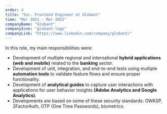 ```yaml
---
order: 4
title: "Ssr. Frontend Engineer at Globant"
time: "Mar 2021 - Mar 2022"
companyName: "Globant"
companyIcon: "globant-logo"
companyLink: "https://www.linkedin.com/company/globant/"
---
```


In this role, my main responsibilities were:

- Development of multiple regional and international **hybrid applications (web and mobile)** related to the **banking** sector.
- Development of unit, integration, and end-to-end tests using multiple **automation tools** to validate feature flows and ensure proper functionality.
- Development of **analytical guides** to capture user interactions with applications for user behavior insights **(Adobe Analytics and Google Analytics)**.
- Developments are based on some of these security standards: OWASP, 2FactorAuth, OTP (One Time Passwords), biometrics.
